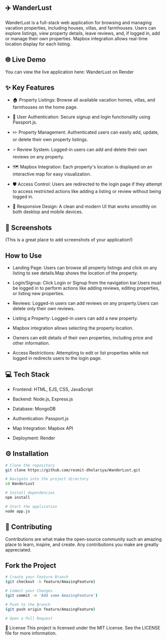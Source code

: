 ## ✈️ WanderLust
WanderLust is a full-stack web application for browsing and managing vacation properties, including houses, villas, and farmhouses. Users can explore listings, view property details, leave reviews, and, if logged in, add or manage their own properties. Mapbox integration allows real-time location display for each listing.


## 🌐 Live Demo
You can view the live application here: WanderLust on Render

## ✨ Key Features 

  - 🏠 Property Listings: Browse all available vacation homes, villas, and farmhouses on the home page.

  - 🔐 User Authentication: Secure signup and login functionality using Passport.js.

  - ✏️ Property Management: Authenticated users can easily add, update, or delete their own property listings.

  - ⭐ Review System: Logged-in users can add and delete their own reviews on any property.

  - 🗺️ Mapbox Integration: Each property's location is displayed on an interactive map for easy visualization.

  - 🛡️ Access Control: Users are redirected to the login page if they attempt to access restricted actions like adding a listing or review without being logged in.

  - 📱 Responsive Design: A clean and modern UI that works smoothly on both desktop and mobile devices.

## 📸 Screenshots
(This is a great place to add screenshots of your application!)

## How to Use

  - Landing Page: Users can browse all property listings and click on any listing to see details.Map shows the location of the property.

  - Login/Signup: Click Login or Signup from the navigation bar.Users must be logged in to perform actions like adding reviews, editing properties, or listing new properties.

  - Reviews: Logged-in users can add reviews on any property.Users can delete only their own reviews.

  - Listing a Property: Logged-in users can add a new property.

  - Mapbox integration allows selecting the property location.

  - Owners can edit details of their own properties, including price and other information.

  - Access Restrictions: Attempting to edit or list properties while not logged in redirects users to the login page.

## 💻 Tech Stack
  - Frontend: HTML, EJS, CSS, JavaScript

  - Backend: Node.js, Express.js

  - Database: MongoDB

  - Authentication: Passport.js

  - Map Integration: Mapbox API

  - Deployment: Render

## ⚙️ Installation
```bash
# Clone the repository
git clone https://github.com/resmit-dholariya/WanderLust.git

# Navigate into the project directory
cd WanderLust

# Install dependencies
npm install

# Start the application
node app.js
```

## 🤝 Contributing
Contributions are what make the open-source community such an amazing place to learn, inspire, and create. Any contributions you make are greatly appreciated.

## Fork the Project
```bash
# Create your Feature Branch
(git checkout -b feature/AmazingFeature)

# Commit your Changes
(git commit -m 'Add some AmazingFeature')

# Push to the Branch
(git push origin feature/AmazingFeature)

# Open a Pull Request
```
📄 License
This project is licensed under the MIT License. See the LICENSE file for more information.